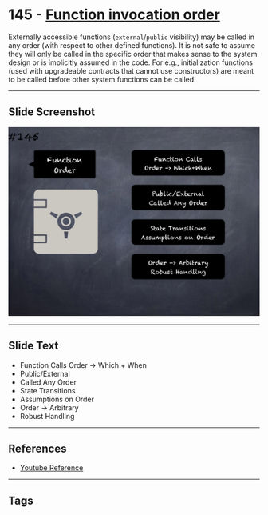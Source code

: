 # 145 - [Function invocation order](Function%20invocation%20order.md)
Externally accessible functions (`external`/`public` visibility) may be called in any order (with respect to other defined functions). It is not safe to assume they will only be called in the specific order that makes sense to the system design or is implicitly assumed in the code. For e.g., initialization functions (used with upgradeable contracts that cannot use constructors) are meant to be called before other system functions can be called.
___
## Slide Screenshot
![0145.png](../../images/5.%20Pitfalls%20and%20Best%20Practices%20201/145.png)
___
## Slide Text
- Function Calls Order -> Which + When
- Public/External
- Called Any Order
- State Transitions
- Assumptions on Order
- Order -> Arbitrary
- Robust Handling
___
## References
- [Youtube Reference](https://youtu.be/pXoEIjHupXk?t=381)
___
## Tags